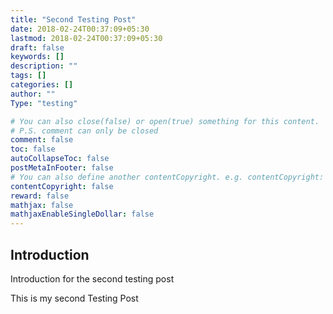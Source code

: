 ```yaml
---
title: "Second Testing Post"
date: 2018-02-24T00:37:09+05:30
lastmod: 2018-02-24T00:37:09+05:30
draft: false
keywords: []
description: ""
tags: []
categories: []
author: ""
Type: "testing"

# You can also close(false) or open(true) something for this content.
# P.S. comment can only be closed
comment: false
toc: false
autoCollapseToc: false
postMetaInFooter: false
# You can also define another contentCopyright. e.g. contentCopyright: "This is another copyright."
contentCopyright: false
reward: false
mathjax: false
mathjaxEnableSingleDollar: false
---
```


## Introduction

Introduction for the second testing post

<!--more-->
This is my second Testing Post
